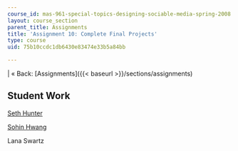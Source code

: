 ```yaml
---
course_id: mas-961-special-topics-designing-sociable-media-spring-2008
layout: course_section
parent_title: Assignments
title: 'Assignment 10: Complete Final Projects'
type: course
uid: 75b10ccdc1db6430e83474e33b5a84bb

---
```


| « Back: [Assignments]({{< baseurl >}}/sections/assignments) 

Student Work
------------

[Seth Hunter](http://designingsociablemedia.blogspot.com/2008/05/gestural-voting-system-public-interface.html)

[Sohin Hwang](http://dsm2008.blogspot.com/2008/05/final-presentation.html)

Lana Swartz